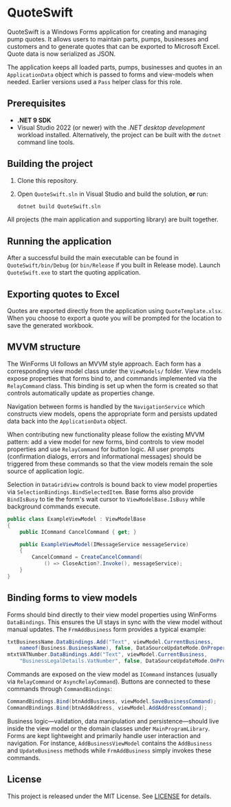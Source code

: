 # QuoteSwift

QuoteSwift is a Windows Forms application for creating and managing pump quotes. It allows users to maintain parts, pumps, businesses and customers and to generate quotes that can be exported to Microsoft Excel.
Quote data is now serialized as JSON.

The application keeps all loaded parts, pumps, businesses and quotes in an
`ApplicationData` object which is passed to forms and view-models when needed.
Earlier versions used a `Pass` helper class for this role.

## Prerequisites

 - **.NET 9 SDK**
- Visual Studio 2022 (or newer) with the *.NET desktop development* workload installed.  Alternatively, the project can be built with the `dotnet` command line tools.

## Building the project

1. Clone this repository.
2. Open `QuoteSwift.sln` in Visual Studio and build the solution, **or** run:

   ```bash
   dotnet build QuoteSwift.sln
   ```

All projects (the main application and supporting library) are built together.

## Running the application

After a successful build the main executable can be found in `QuoteSwift/bin/Debug` (or `bin/Release` if you built in Release mode). Launch `QuoteSwift.exe` to start the quoting application.

## Exporting quotes to Excel

Quotes are exported directly from the application using `QuoteTemplate.xlsx`. When you choose to export a quote you will be prompted for the location to save the generated workbook.

## MVVM structure

The WinForms UI follows an MVVM style approach. Each form has a corresponding
view model class under the `ViewModels/` folder. View models expose properties
that forms bind to, and commands implemented via the `RelayCommand` class. This
binding is set up when the form is created so that controls automatically update
as properties change.

Navigation between forms is handled by the `NavigationService` which constructs
view models, opens the appropriate form and persists updated data back into the
`ApplicationData` object.

When contributing new functionality please follow the existing MVVM pattern:
add a view model for new forms, bind controls to view model properties and use
`RelayCommand` for button logic. All user prompts (confirmation dialogs,
errors and informational messages) should be triggered from these commands so
that the view models remain the sole source of application logic.

Selection in `DataGridView` controls is bound back to view model properties via
`SelectionBindings.BindSelectedItem`. Base forms also provide `BindIsBusy` to
tie the form's wait cursor to `ViewModelBase.IsBusy` while background commands
execute.

```csharp
public class ExampleViewModel : ViewModelBase
{
    public ICommand CancelCommand { get; }

    public ExampleViewModel(IMessageService messageService)
    {
        CancelCommand = CreateCancelCommand(
            () => CloseAction?.Invoke(), messageService);
    }
}
```

## Binding forms to view models

Forms should bind directly to their view model properties using WinForms
`DataBindings`. This ensures the UI stays in sync with the view model without
manual updates. The `FrmAddBusiness` form provides a typical example:

```csharp
txtBusinessName.DataBindings.Add("Text", viewModel.CurrentBusiness,
    nameof(Business.BusinessName), false, DataSourceUpdateMode.OnPropertyChanged);
mtxtVATNumber.DataBindings.Add("Text", viewModel.CurrentBusiness,
    "BusinessLegalDetails.VatNumber", false, DataSourceUpdateMode.OnPropertyChanged);
```

Commands are exposed on the view model as `ICommand` instances (usually via
`RelayCommand` or `AsyncRelayCommand`). Buttons are connected to these commands
through `CommandBindings`:

```csharp
CommandBindings.Bind(btnAddBusiness, viewModel.SaveBusinessCommand);
CommandBindings.Bind(btnAddAddress, viewModel.AddAddressCommand);
```

Business logic—validation, data manipulation and persistence—should live inside
the view model or the domain classes under `MainProgramLibrary`. Forms are kept
lightweight and primarily handle user interaction and navigation. For instance,
`AddBusinessViewModel` contains the `AddBusiness` and `UpdateBusiness` methods
while `FrmAddBusiness` simply invokes these commands.

## License

This project is released under the MIT License. See [LICENSE](LICENSE) for details.
